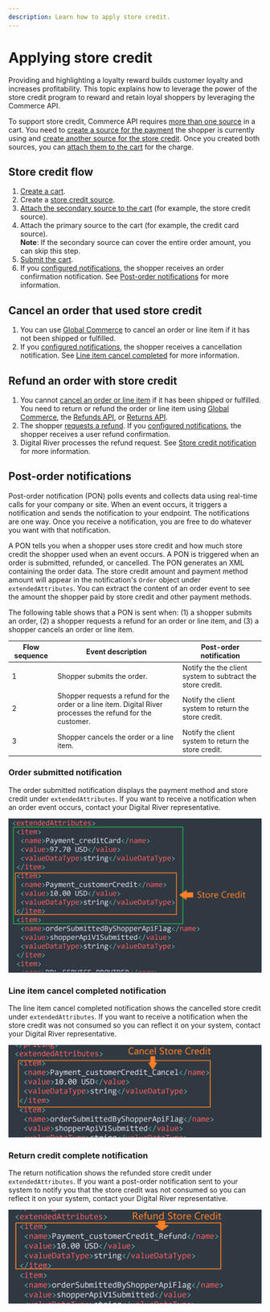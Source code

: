 ```yaml
---
description: Learn how to apply store credit.
---
```


# Applying store credit

Providing and highlighting a loyalty reward builds customer loyalty and increases profitability. This topic explains how to leverage the power of the store credit program to reward and retain loyal shoppers by leveraging the Commerce API.

To support store credit, Commerce API requires [more than one source](../../../payments/sources/using-the-source-identifier.md#primary-versus-secondary-sources) in a cart. You need to [create a source for the payment](../../../payments/sources/using-the-source-identifier.md#creating-primary-sources) the shopper is currently using and [create another source for the store credit](../../../payments/sources/using-the-source-identifier.md#creating-secondary-sources). Once you created both sources, you can [attach them to the cart](../../../payments/sources/using-the-source-identifier.md#attaching-multiple-payment-sources-to-the-cart) for the charge.

## Store credit flow

1. [Create a cart](../../cart/creating-or-updating-a-cart/#creating-a-cart).
2. Create a [store credit source](../../../payments/sources/using-the-source-identifier.md#creating-secondary-sources).
3. [Attach the secondary source to the cart](../../../payments/sources/using-the-source-identifier.md#attaching-multiple-payment-sources-to-the-cart) (for example, the store credit source).
4. Attach the primary source to the cart (for example, the credit card source).\
   **Note**: If the secondary source can cover the entire order amount, you can skip this step. &#x20;
5. [Submit the cart](../../cart/submitting-a-cart/).
6. If you [configured notifications](broken-reference), the shopper receives an order confirmation notification.  See [Post-order notifications](applying-store-credit.md#post-order-notification) for more information.

## Cancel an order that used store credit

1. You can use [Global Commerce](https://gc.digitalriver.com/gc/ent/timeout.do) to cancel an order or line item if it has not been shipped or fulfilled.
2. If you [configured notifications](broken-reference), the shopper receives a cancellation notification. See [Line item cancel completed](applying-store-credit.md#line-item-cancel-completed-event-notification) for more information.

## Refund an order with store credit

1. You cannot [cancel an order or line item](../../product-discovery/fulfillment-1/physical-fulfillment/#cancel-fulfillment-order-request) if it has been shipped or fulfilled. You need to return or refund the order or line item using [Global Commerce](https://gc.digitalriver.com/gc/ent/timeout.do), the [Refunds API](https://www.digitalriver.com/docs/commerce-admin-api/#tag/Refunds), or [Returns API](https://www.digitalriver.com/docs/commerce-shopper-api/#tag/Returns).
2. The shopper [requests a refund](../../../admin-apis/refunds/creating-a-satisfaction-refund.md). If you [configured notifications](broken-reference), the shopper receives a user refund confirmation.&#x20;
3. Digital River processes the refund request. See [Store credit notification](applying-store-credit.md#store-credit-notifications) for more information.

## Post-order notifications

Post-order notification (PON) polls events and collects data using real-time calls for your company or site. When an event occurs, it triggers a notification and sends the notification to your endpoint. The notifications are one way. Once you receive a notification, you are free to do whatever you want with that notification.

A PON tells you when a shopper uses store credit and how much store credit the shopper used when an event occurs. A PON is triggered when an order is submitted, refunded, or cancelled. The PON generates an XML containing the order data. The store credit amount and payment method amount will appear in the notification's `Order` object under `extendedAttributes`. You can extract the content of an order event to see the amount the shopper paid by store credit and other payment methods.

The following table shows that a PON is sent when: (1) a shopper submits an order, (2) a shopper requests a refund for an order or line item, and (3) a shopper cancels an order or line item.

| Flow sequence | Event description                                                                                            | Post-order notification                                    |
| ------------- | ------------------------------------------------------------------------------------------------------------ | ---------------------------------------------------------- |
| 1             | Shopper submits the order.                                                                                   | Notify the the client system to subtract the store credit. |
| 2             | Shopper requests a refund for the order or a line item. Digital River processes the refund for the customer. | Notify the client system to return the store credit.       |
| 3             | Shopper cancels the order or a line item.                                                                    | Notify the client system to return the store credit.       |

### Order submitted notification

The order submitted notification displays the payment method and store credit under `extendedAttributes`. If you want to receive a notification when an order event occurs, contact your Digital River representative.&#x20;

![](<../../../.gitbook/assets/StoreCreditInXML (1).png>)

### Line item cancel completed notification

The line item cancel completed notification shows the cancelled store credit under `extendedAttributes`. If you want to receive a notification when the store credit was not consumed so you can reflect it on your system, contact your Digital River representative.&#x20;

![](../../../.gitbook/assets/CanceledStoreCreditInXML.png)

### Return credit complete notification

The return notification shows the refunded store credit under `extendedAttributes`. If you want a post-order notification sent to your system to notify you that the store credit was not consumed so you can reflect it on your system, contact your Digital River representative.

![](../../../.gitbook/assets/RefundedStoreCreditInXML.png)
